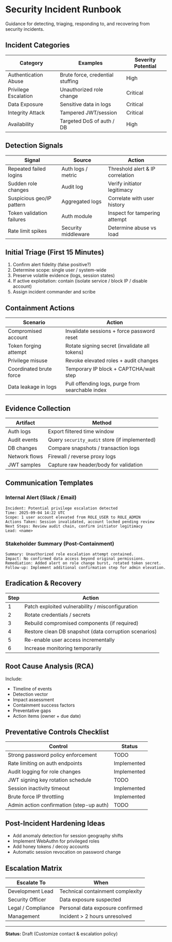 # Security Incident Runbook

Guidance for detecting, triaging, responding to, and recovering from security incidents.

## Incident Categories
| Category | Examples | Severity Potential |
|----------|----------|--------------------|
| Authentication Abuse | Brute force, credential stuffing | High |
| Privilege Escalation | Unauthorized role change | Critical |
| Data Exposure | Sensitive data in logs | Critical |
| Integrity Attack | Tampered JWT/session | Critical |
| Availability | Targeted DoS of auth / DB | High |

## Detection Signals
| Signal | Source | Action |
|--------|--------|--------|
| Repeated failed logins | Auth logs / metric | Threshold alert & IP correlation |
| Sudden role changes | Audit log | Verify initiator legitimacy |
| Suspicious geo/IP pattern | Aggregated logs | Correlate with user history |
| Token validation failures | Auth module | Inspect for tampering attempt |
| Rate limit spikes | Security middleware | Determine abuse vs load |

## Initial Triage (First 15 Minutes)
1. Confirm alert fidelity (false positive?)
2. Determine scope: single user / system-wide
3. Preserve volatile evidence (logs, session states)
4. If active exploitation: contain (isolate service / block IP / disable account)
5. Assign incident commander and scribe

## Containment Actions
| Scenario | Action |
|----------|--------|
| Compromised account | Invalidate sessions + force password reset |
| Token forging attempt | Rotate signing secret (invalidate all tokens) |
| Privilege misuse | Revoke elevated roles + audit changes |
| Coordinated brute force | Temporary IP block + CAPTCHA/wait step |
| Data leakage in logs | Pull offending logs, purge from searchable index |

## Evidence Collection
| Artifact | Method |
|---------|--------|
| Auth logs | Export filtered time window |
| Audit events | Query `security_audit` store (if implemented) |
| DB changes | Compare snapshots / transaction logs |
| Network flows | Firewall / reverse proxy logs |
| JWT samples | Capture raw header/body for validation |

## Communication Templates
### Internal Alert (Slack / Email)
```
Incident: Potential privilege escalation detected
Time: 2025-09-04 14:22 UTC
Scope: 1 user account elevated from ROLE_USER to ROLE_ADMIN
Actions Taken: Session invalidated, account locked pending review
Next Steps: Review audit chain, confirm initiator legitimacy
Lead: <name>
```

### Stakeholder Summary (Post-Containment)
```
Summary: Unauthorized role escalation attempt contained.
Impact: No confirmed data access beyond original permissions.
Remediation: Added alert on role change burst, rotated token secret.
Follow-up: Implement additional confirmation step for admin elevation.
```

## Eradication & Recovery
| Step | Action |
|------|--------|
| 1 | Patch exploited vulnerability / misconfiguration |
| 2 | Rotate credentials / secrets |
| 3 | Rebuild compromised components (if required) |
| 4 | Restore clean DB snapshot (data corruption scenarios) |
| 5 | Re-enable user access incrementally |
| 6 | Increase monitoring temporarily |

## Root Cause Analysis (RCA)
Include:
- Timeline of events
- Detection vector
- Impact assessment
- Containment success factors
- Preventative gaps
- Action items (owner + due date)

## Preventative Controls Checklist
| Control | Status |
|---------|--------|
| Strong password policy enforcement | TODO |
| Rate limiting on auth endpoints | Implemented |
| Audit logging for role changes | Implemented |
| JWT signing key rotation schedule | TODO |
| Session inactivity timeout | Implemented |
| Brute force IP throttling | Implemented |
| Admin action confirmation (step-up auth) | TODO |

## Post-Incident Hardening Ideas
- Add anomaly detection for session geography shifts
- Implement WebAuthn for privileged roles
- Add honey tokens / decoy accounts
- Automatic session revocation on password change

## Escalation Matrix
| Escalate To | When |
|-------------|------|
| Development Lead | Technical containment complexity |
| Security Officer | Data exposure suspected |
| Legal / Compliance | Personal data exposure confirmed |
| Management | Incident > 2 hours unresolved |

---
**Status:** Draft (Customize contact & escalation policy)
